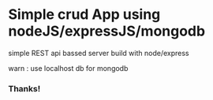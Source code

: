 <h1>Simple crud App using nodeJS/expressJS/mongodb</h1>
<p>simple REST api bassed server build with node/express </p>
<p>warn : use localhost db for mongodb</p>
<h3>Thanks!</h3>
